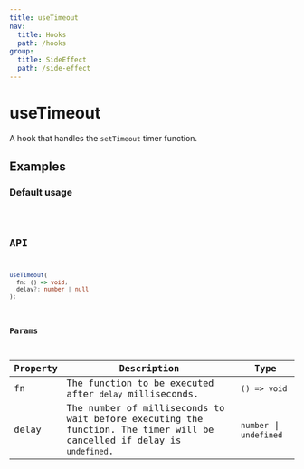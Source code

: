 ```yaml
---
title: useTimeout
nav:
  title: Hooks
  path: /hooks
group:
  title: SideEffect
  path: /side-effect
---
```


# useTimeout

A hook that handles the `setTimeout` timer function.

## Examples

### Default usage

<code src="./demo/demo1.tsx" />

## API

```typescript
useTimeout(
  fn: () => void, 
  delay?: number | null
);
```

### Params

| Property | Description                                                                                                            | Type                    |
|----------|------------------------------------------------------------------------------------------------------------------------|-------------------------|
| fn       | The function to be executed after `delay` milliseconds.                                                                | `() => void`            |
| delay    | The number of milliseconds to wait before executing the function. The timer will be cancelled if delay is `undefined`. | `number` \| `undefined` |
